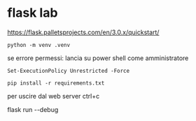 # flask lab
https://flask.palletsprojects.com/en/3.0.x/quickstart/

```shell
python -m venv .venv
```

se errore permessi:
lancia su power shell come amministratore
```shell
Set-ExecutionPolicy Unrestricted -Force
```
```shell
pip install -r requirements.txt
```

per uscire dal web server ctrl+c

flask run --debug